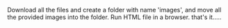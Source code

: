Download all the files and create a folder with name 'images', and move all the provided images into the folder.
Run HTML file in a browser.
that's it.....
